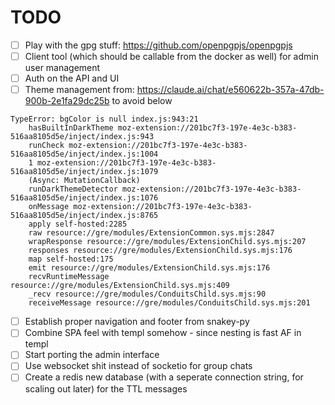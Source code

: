 # TODO

- [ ] Play with the gpg stuff: <https://github.com/openpgpjs/openpgpjs>
- [ ] Client tool (which should be callable from the docker as well) for admin user management
- [ ] Auth on the API and UI
- [ ] Theme management from: <https://claude.ai/chat/e560622b-357a-47db-900b-2e1fa29dc25b> to avoid below

```
TypeError: bgColor is null index.js:943:21
    hasBuiltInDarkTheme moz-extension://201bc7f3-197e-4e3c-b383-516aa8105d5e/inject/index.js:943
    runCheck moz-extension://201bc7f3-197e-4e3c-b383-516aa8105d5e/inject/index.js:1004
    1 moz-extension://201bc7f3-197e-4e3c-b383-516aa8105d5e/inject/index.js:1079
    (Async: MutationCallback)
    runDarkThemeDetector moz-extension://201bc7f3-197e-4e3c-b383-516aa8105d5e/inject/index.js:1076
    onMessage moz-extension://201bc7f3-197e-4e3c-b383-516aa8105d5e/inject/index.js:8765
    apply self-hosted:2285
    raw resource://gre/modules/ExtensionCommon.sys.mjs:2847
    wrapResponse resource://gre/modules/ExtensionChild.sys.mjs:207
    responses resource://gre/modules/ExtensionChild.sys.mjs:176
    map self-hosted:175
    emit resource://gre/modules/ExtensionChild.sys.mjs:176
    recvRuntimeMessage resource://gre/modules/ExtensionChild.sys.mjs:409
    _recv resource://gre/modules/ConduitsChild.sys.mjs:90
    receiveMessage resource://gre/modules/ConduitsChild.sys.mjs:201

```

- [ ] Establish proper navigation and footer from snakey-py
- [ ] Combine SPA feel with templ somehow - since nesting is fast AF in templ
- [ ] Start porting the admin interface
- [ ] Use websocket shit instead of socketio for group chats
- [ ] Create a redis new database (with a seperate connection string, for scaling out later) for the TTL messages
